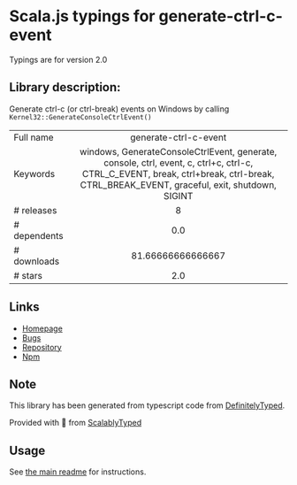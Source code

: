 
# Scala.js typings for generate-ctrl-c-event

Typings are for version 2.0

## Library description:
Generate ctrl-c (or ctrl-break) events on Windows by calling `Kernel32::GenerateConsoleCtrlEvent()`

|                    |                 |
| ------------------ | :-------------: |
| Full name          | generate-ctrl-c-event |
| Keywords           | windows, GenerateConsoleCtrlEvent, generate, console, ctrl, event, c, ctrl+c, ctrl-c, CTRL_C_EVENT, break, ctrl+break, ctrl-break, CTRL_BREAK_EVENT, graceful, exit, shutdown, SIGINT |
| # releases         | 8 |
| # dependents       | 0.0 |
| # downloads        | 81.66666666666667 |
| # stars            | 2.0 |

## Links
- [Homepage](https://github.com/zenflow/generate-ctrl-c-event#readme)
- [Bugs](https://github.com/zenflow/generate-ctrl-c-event/issues)
- [Repository](https://github.com/zenflow/generate-ctrl-c-event)
- [Npm](https://www.npmjs.com/package/generate-ctrl-c-event)
    


## Note
This library has been generated from typescript code from [DefinitelyTyped](https://definitelytyped.org).

Provided with :purple_heart: from [ScalablyTyped](https://github.com/oyvindberg/ScalablyTyped)

## Usage
See [the main readme](../../readme.md) for instructions.


